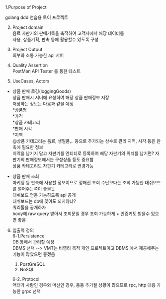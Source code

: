 1.Purpose of Project

golang ddd 연습용 토이 프로젝트

2. Project domain<br/>
음료 자판기의 판매기록을 축적하여 고객사에서 해당 데이터를<br/>
사용, 상품기획, 판촉 등에 활용할수 있도록 구성

3. Project Output<br/>
외부와 소통 가능한  api 서버

4. Quality Assertion<br/>
PostMan API Tester 를 통한 테스트

5. UseCases, Actors<br/>
- 상품 판매 로깅(loggingGoods)<br/>
    상품 판매시 서버에 요청하여 해당 상품 판매정보 저장<br/>
    저장하는 정보는 다음과 같을 예정<br/>
    *상품명<br/>
    *가격<br/>
    *상품 카테고리<br/>
    *판매 시각<br/>
    *지역<br/>
    @상품 카테고리는 음료, 생필품,.. 등으로 추가되는 상수로 관리
    지역, 시각 등은 판촉에 필요한 정보<br/>
    지역을 남기지 말고 자판기를 엔티티로 등록하여 해당 자판기의 위치를 남기면?
    자판기의 판매정보에서는 구성상품 등도 중요함<br/>
    상품 카테고리도 자판기 카테고리로 변경가능<br/>
    
- 상품 판매 조회<br/>
    마케팅 등 판촉에 사용할 정보이므로 정해진 조회 수단보다는 조회 가능한 대쉬보드를 열어주는쪽이 좋을듯<br/>
    대쉬보드 연동 가능하도록 api 공개<br/>
    대쉬보드는 db에 꽂아도 되지않냐?<br/>
    쿼리툴을 공개하자<br/>
    body에 raw query 받아서 조회문일 경우 조회 가능하게 + 인증키도 받을수 있으면 좋음<br/>
    
    
6. 입출력 정의<br/>
    6-1.Persistence<br/>
    DB 통해서 관리할 예정<br/>
    DBMS 선택 --> VMT는 비영리 목적 개인 프로젝트이고 DBMS 에서 제공해주는 기능이 많았으면 좋겠음<br/>
    1. PostGreSQL<br/>
    2. NoSQL<br/>
    
    6-2. Protocol<br/> 
    액터가 사람인 경우와 머신인 경우, 등등 추가될 상황이 많으므로 rpc, http 대응 가능한 grpc 선택<br/>
     
    
    
    
    
    
    
    
    
    
    